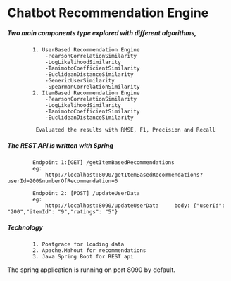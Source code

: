 # Chatbot Recommendation Engine

##### Two main components type explored with different algorithms,

            1. UserBased Recommendation Engine
                -PearsonCorrelationSimilarity
                -LogLikelihoodSimilarity
                -TanimotoCoefficientSimilarity
                -EuclideanDistanceSimilarity
                -GenericUserSimilarity
                -SpearmanCorrelationSimilarity
            2. ItemBased Recommendation Engine
                -PearsonCorrelationSimilarity
                -LogLikelihoodSimilarity
                -TanimotoCoefficientSimilarity
                -EuclideanDistanceSimilarity
                
             Evaluated the results with RMSE, F1, Precision and Recall
     
            
##### The REST API is written with Spring
            
            Endpoint 1:[GET] /getItemBasedRecommendations
            eg:
                http://localhost:8090/getItemBasedRecommendations?userId=200&numberOfRecommendation=6
            
            Endpoint 2: [POST] /updateUserData
            eg:
                http://localhost:8090/updateUserData     body: {"userId": "200","itemId": "9","ratings": "5"}
                
                
 ##### Technology
            1. Postgrace for loading data
            2. Apache.Mahout for recommendations
            3. Java Spring Boot for REST api
 
The spring application is running on port 8090 by default.
 